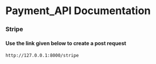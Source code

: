 # Payment_API Documentation
### Stripe
#### Use the link given below to create a post request
```` http://127.0.0.1:8000/stripe ````
